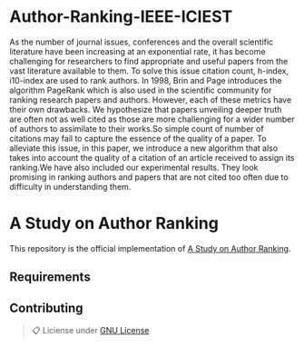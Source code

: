 # Author-Ranking-IEEE-ICIEST
As the number of journal issues, conferences and the overall scientific literature have been increasing at an exponential rate, it has become challenging for researchers to find appropriate and useful papers from the vast literature available to them. To solve this issue citation count, h-index, i10-index are used to rank authors. In 1998, Brin and Page introduces the algorithm PageRank which is also used in the scientific community for ranking research papers and authors. However, each of these metrics have their own drawbacks. We hypothesize that papers unveiling deeper truth are often not as well cited as those are more challenging for a wider number of authors to assimilate to their works.So simple count of number of citations may fail to capture the essence of the quality of a paper. To alleviate this issue, in this paper, we introduce a new algorithm that also takes into account the quality of a citation of an article received to assign its ranking.We have also included our experimental results. They look promising in ranking authors and papers that are not cited too often due to difficulty in understanding them.

# A Study on Author Ranking

This repository is the official implementation of [A Study on Author Ranking](https://arxiv.org/abs/2030.12345). 

## Requirements


## Contributing

>📋  Liciense under [GNU License](LICENSE)

